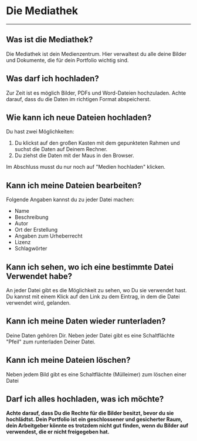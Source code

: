 # Die Mediathek

- - - 
## Was ist die Mediathek?
Die Mediathek ist dein Medienzentrum. Hier verwaltest du alle deine Bilder und Dokumente, die für dein Portfolio wichtig sind.

## Was darf ich hochladen?
Zur Zeit ist es möglich Bilder, PDFs und Word-Dateien hochzuladen. Achte darauf, dass du die Daten im richtigen Format abspeicherst.

## Wie kann ich neue Dateien hochladen?
Du hast zwei Möglichkeiten:
 1. Du klickst auf den großen Kasten mit dem gepunkteten Rahmen und suchst die Daten auf Deinem Rechner.
 2. Du ziehst die Daten mit der Maus in den Browser.
 
Im Abschluss musst du nur noch auf "Medien hochladen" klicken.

## Kann ich meine Dateien bearbeiten?
Folgende Angaben kannst du zu jeder Datei machen:

* Name
* Beschreibung
* Autor
* Ort der Erstellung
* Angaben zum Urheberrecht
* Lizenz
* Schlagwörter

## Kann ich sehen, wo ich eine bestimmte Datei Verwendet habe?
An jeder Datei gibt es die Möglichkeit zu sehen, wo Du sie verwendet hast. Du kannst mit einem Klick auf den Link zu dem Eintrag, in dem die Datei verwendet wird, gelanden.

## Kann ich meine Daten wieder runterladen?
Deine Daten gehören Dir. Neben jeder Datei gibt es eine Schaltflächte "Pfeil" zum runterladen Deiner Datei.

## Kann ich meine Dateien löschen?
Neben jedem Bild gibt es eine Schaltflächte (Mülleimer) zum löschen einer Datei

## Darf ich alles hochladen, was ich möchte?
**Achte darauf, dass Du die Rechte für die Bilder besitzt, bevor du sie hochlädtst. Dein Portfolio ist ein geschlossener und gesicherter Raum, dein Arbeitgeber könnte es trotzdem nicht gut finden, wenn du Bilder auf verwendest, die er nicht freigegeben hat.**